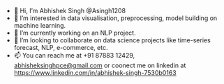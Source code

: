- 👋 Hi, I’m Abhishek Singh @Asingh1208
- 👀 I’m interested in data visualisation, preprocessing, model building on machine learning.
- 🌱 I’m currently working on an NLP project.
- 💞️ I’m looking to collaborate on data science projects like time-series forecast, NLP, e-commerce, etc.
- 📫 You can reach me at +91 87883 12429, abhisheksinghpce@gmail.com or coonect me on linkedin at https://www.linkedin.com/in/abhishek-singh-7530b0163

<!---
Asingh1208/Asingh1208 is a ✨ special ✨ repository because its `README.md` (this file) appears on your GitHub profile.
You can click the Preview link to take a look at your changes.
--->
